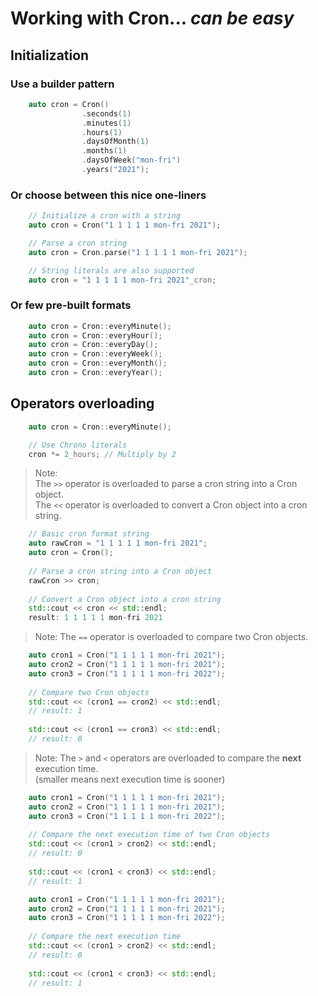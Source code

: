 # Working with Cron... _can be easy_

## Initialization

### Use a builder pattern
```C++
    auto cron = Cron()
                .seconds(1)
                .minutes(1)
                .hours(1)
                .daysOfMonth(1)
                .months(1)
                .daysOfWeek("mon-fri")
                .years("2021");
```

### Or choose between this nice one-liners
```C++
    // Initialize a cron with a string
    auto cron = Cron("1 1 1 1 1 mon-fri 2021");

    // Parse a cron string
    auto cron = Cron.parse("1 1 1 1 1 mon-fri 2021");

    // String literals are also supported
    auto cron = "1 1 1 1 1 mon-fri 2021"_cron;
```

### Or few pre-built formats
```C++
    auto cron = Cron::everyMinute();
    auto cron = Cron::everyHour();
    auto cron = Cron::everyDay();
    auto cron = Cron::everyWeek();
    auto cron = Cron::everyMonth();
    auto cron = Cron::everyYear();
```

## Operators overloading
```C++
    auto cron = Cron::everyMinute();

    // Use Chrono literals
    cron *= 2_hours; // Multiply by 2
```
> Note:<br/>The `>>` operator is overloaded to parse a cron string into a Cron object.<br/>The `<<` operator is overloaded to convert a Cron object into a cron string.

```C++
    // Basic cron format string
    auto rawCron = "1 1 1 1 1 mon-fri 2021";
    auto cron = Cron();
    
    // Parse a cron string into a Cron object
    rawCron >> cron; 
    
    // Convert a Cron object into a cron string
    std::cout << cron << std::endl;
    result: 1 1 1 1 1 mon-fri 2021
```
> Note: The `==` operator is overloaded to compare two Cron objects.

```C++
    auto cron1 = Cron("1 1 1 1 1 mon-fri 2021");
    auto cron2 = Cron("1 1 1 1 1 mon-fri 2021");
    auto cron3 = Cron("1 1 1 1 1 mon-fri 2022");
    
    // Compare two Cron objects
    std::cout << (cron1 == cron2) << std::endl;
    // result: 1
    
    std::cout << (cron1 == cron3) << std::endl;
    // result: 0
```

> Note: The `>`  and `<` operators are overloaded to compare the __next__ execution time.<br/> (smaller means next execution time is sooner)

```C++
    auto cron1 = Cron("1 1 1 1 1 mon-fri 2021");
    auto cron2 = Cron("1 1 1 1 1 mon-fri 2021");
    auto cron3 = Cron("1 1 1 1 1 mon-fri 2022");
    
    // Compare the next execution time of two Cron objects
    std::cout << (cron1 > cron2) << std::endl;
    // result: 0
    
    std::cout << (cron1 < cron3) << std::endl;
    // result: 1
```

```C++
    auto cron1 = Cron("1 1 1 1 1 mon-fri 2021");
    auto cron2 = Cron("1 1 1 1 1 mon-fri 2021");
    auto cron3 = Cron("1 1 1 1 1 mon-fri 2022");
    
    // Compare the next execution time
    std::cout << (cron1 > cron2) << std::endl;
    // result: 0
    
    std::cout << (cron1 < cron3) << std::endl;
    // result: 1
```